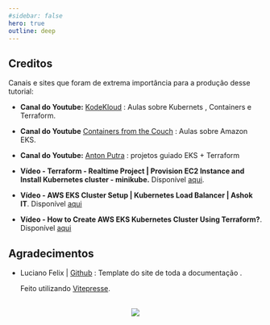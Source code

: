 ```yaml
---
#sidebar: false
hero: true
outline: deep
---
```


<VPDocHero
    class="VPDocHero VPDocHero-minimum"
    name="Finalizando"
    text="Creditos e agradecimentos"
    image="./img/agradecimento.gif"
    :actions="[
        {
            theme: 'alt',
            text:'Clone o repositório',
            link:'https://github.com/leticiacb1/SIA/tree/main'
        },
    ]"
/>

## Creditos

Canais e sites que foram de extrema importância para a produção desse tutorial:

* **Canal do Youtube:** [KodeKloud](https://www.youtube.com/@KodeKloud) : Aulas sobre Kubernets , Containers e Terraform.

* **Canal do Youtube** [Containers from the Couch](https://www.youtube.com/@ContainersfromtheCouch) : Aulas sobre Amazon EKS.

* **Canal do Youtube:** [Anton Putra](https://www.youtube.com/@AntonPutra) : projetos guiado EKS + Terraform

* **Vídeo - Terraform - Realtime Project | Provision EC2 Instance and Install Kubernetes cluster - minikube.** Dísponível [aqui](https://www.youtube.com/watch?v=wTotX1GBpE4).

* **Vídeo - AWS EKS Cluster Setup | Kubernetes Load Balancer | Ashok IT**. Disponível [aqui](https://www.youtube.com/watch?v=z8qDyO8F3XQ)

* **Vídeo - How to Create AWS EKS Kubernetes Cluster Using Terraform?**. Disponível [aqui](https://www.youtube.com/watch?v=y1whCk4nDiA)

## Agradecimentos

* Luciano Felix | [Github](https://github.com/FelixLuciano) : Template do site de toda a documentação . 

    Feito utilizando [Vitepresse](https://vitepress.dev/guide/what-is-vitepress).


<br>

<div align="center">
<img src = "/img/fim.gif" />
</div>
